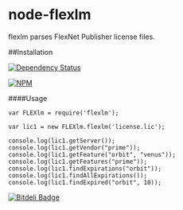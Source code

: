# node-flexlm

flexlm parses FlexNet Publisher license files.

##Installation

[![Dependency Status](https://gemnasium.com/kosmasgiannis/node-flexlm.png)](https://gemnasium.com/kosmasgiannis/node-flexlm)

[![NPM](https://nodei.co/npm/flexlm.png)](https://nodei.co/npm/flexlm/)

####Usage

    var FLEXlm = require('flexlm');

    var lic1 = new FLEXlm.flexlm('license.lic');

    console.log(lic1.getServer());
    console.log(lic1.getVendor("prime"));
    console.log(lic1.getFeature("orbit", "venus"));
    console.log(lic1.getFeatures("prime"));
    console.log(lic1.findExpirations("orbit"));
    console.log(lic1.findAllExpirations());
    console.log(lic1.findExpired("orbit", 10));

[![Bitdeli Badge](https://d2weczhvl823v0.cloudfront.net/kosmasgiannis/node-flexlm/trend.png)](https://bitdeli.com/free "Bitdeli Badge")
